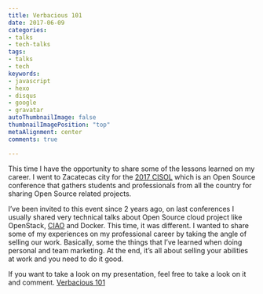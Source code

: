 ```yaml
---
title: Verbacious 101
date: 2017-06-09
categories:
- talks
- tech-talks
tags:
- talks
- tech
keywords:
- javascript
- hexo
- disqus
- google
- gravatar
autoThumbnailImage: false
thumbnailImagePosition: "top"
metaAlignment: center
comments: true

---
```

This time I have the opportunity to share some of the lessons learned on my career.
I went to Zacatecas city for the [2017 CISOL](http://www.cozcyt.gob.mx/cisol/)
which is an Open Source conference that gathers students and professionals from
all the country for sharing Open Source related projects.

I’ve been invited to this event since 2 years ago, on last conferences I usually shared very
technical talks about Open Source cloud project like OpenStack, [CIAO](https://github.com/01org/ciao)
and Docker.
This time, it was different. I wanted to share some of my experiences on my professional career by taking
the angle of selling our work. Basically, some the things that I’ve learned when doing personal
and team marketing. At the end, it’s all about selling your abilities at work and you need to do it good.

If you want to take a look on my presentation, feel free to take a look on it and comment.
[Verbacious 101](https://docs.google.com/presentation/d/1Kmeo94HuNqFYpr_K6qxHvq8yTFtsFgGagbMlMIkW4Ro/edit?usp=sharing)